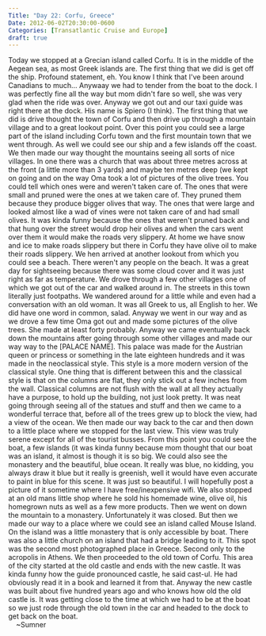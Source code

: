 ```yaml
---
Title: "Day 22: Corfu, Greece"
Date: 2012-06-02T20:30:00-0600
Categories: [Transatlantic Cruise and Europe]
draft: true
---
```


Today we stopped at a Grecian island called Corfu. It is in the middle
of the Aegean sea, as most Greek islands are. The first thing that we
did is get off the ship. Profound statement, eh. You know I think that
I've been around Canadians to much... Anywaay we had to tender from the
boat to the dock. I was perfectly fine all the way but mom didn't fare
so well, she was very glad when the ride was over. Anyway we got out and
our taxi guide was right there at the dock. His name is Spiero (I
think). The first thing that we did is drive thought the town of Corfu
and then drive up through a mountain village and to a great lookout
point. Over this point you could see a large part of the island
including Corfu town and the first mountain town that we went through.
As well we could see our ship and a few islands off the coast. We then
made our way thought the mountains seeing all sorts of nice villages. In
one there was a church that was about three metres across at the front
(a little more than 3 yards) and maybe ten metres deep (we kept on going
and on the way Oma took a lot of pictures of the olive trees. You could
tell which ones were and weren't taken care of. The ones that were small
and pruned were the ones at we taken care of. They pruned them because
they produce bigger olives that way. The ones that were large and looked
almost like a wad of vines were not taken care of and had small olives.
It was kinda funny because the ones that weren't pruned back and that
hung over the street would drop heir olives and when the cars went over
them it would make the roads very slippery. At home we have snow and ice
to make roads slippery but there in Corfu they have olive oil to make
their roads slippery. We hen arrived at another lookout from which you
could see a beach. There weren't any people on the beach. It was a great
day for sightseeing because there was some cloud cover and it was just
right as far as temperature. We drove through a few other villages one
of which we got out of the car and walked around in. The streets in this
town literally just footpaths. We wandered around for a little while and
even had a conversation with an old woman. It was all Greek to us, all
English to her. We did have one word in common, salad. Anyway we went in
our way and as we drove a few time Oma got out and made some pictures of
the olive trees. She made at least forty probably. Anyway we came
eventually back down the mountains after going through some other
villages and made our way way to the [PALACE NAME]. This palace was
made for the Austrian queen or princess or something in the late
eighteen hundreds and it was made in the neoclassical style. This style
is a more modern version of the classical style. One thing that is
different between this and the classical style is that on the columns
are flat, they only stick out a few inches from the wall. Classical
columns are not flush with the wall at all they actually have a purpose,
to hold up the building, not just look pretty. It was neat going through
seeing all of the statues and stuff and then we came to a wonderful
terrace that, before all of the trees grew up to block the view, had a
view of the ocean. We then made our way back to the car and then down to
a little place where we stopped for the last view. This view was truly
serene except for all of the tourist busses. From this point you could
see the boat, a few islands (it was kinda funny because mom thought that
our boat was an island, it almost is though it is so big. We could also
see the monastery and the beautiful, blue ocean. It really was blue, no
kidding, you always draw it blue but it really is greenish, well it
would have even accurate to paint in blue for this scene. It was just so
beautiful. I will hopefully post a picture of it sometime where I have
free/inexpensive wifi. We also stopped at an old mans little shop where
he sold his homemade wine, olive oil, his homegrown nuts as well as a
few more products. Then we went on down the mountain to a monastery.
Unfortunately it was closed. But then we made our way to a place where
we could see an island called Mouse Island. On the island was a little
monastery that is only accessible by boat. There was also a little
church on an island that had a bridge leading to it. This spot was the
second most photographed place in Greece. Second only to the acropolis
in Athens. We then proceeded to the old town of Corfu. This area of the
city started at the old castle and ends with the new castle. It was
kinda funny how the guide pronounced castle, he said cast-ul. He had
obviously read it in a book and learned it from that. Anyway the new
castle was built about five hundred years ago and who knows how old the
old castle is. It was getting close to the time at which we had to be at
the boat so we just rode through the old town in the car and headed to
the dock to get back on the boat.  
    \~Sumner
